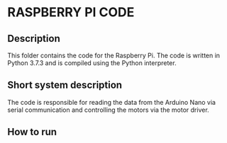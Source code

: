 # RASPBERRY PI CODE
## Description
This folder contains the code for the Raspberry Pi. The code is written in Python 3.7.3 and is compiled using the Python interpreter.

## Short system description
The code is responsible for reading the data from the Arduino Nano via serial communication and controlling the motors via the motor driver.

## How to run